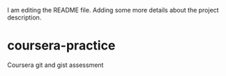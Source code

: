 I am editing the README file. Adding some more details about the project description.
# coursera-practice
Coursera git and gist assessment 
